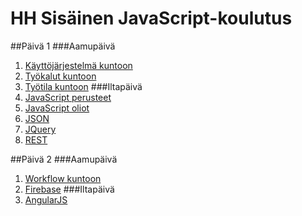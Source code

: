 # HH Sisäinen JavaScript-koulutus

##Päivä 1
###Aamupäivä
1. [Käyttöjärjestelmä kuntoon](aiheet/os.md)
1. [Työkalut kuntoon](aiheet/tools.md)
1. [Työtila kuntoon](aiheet/workspace.md)
###Iltapäivä
1. [JavaScript perusteet](aiheet/basics.md)
1. [JavaScript oliot](aiheet/objects.md)
1. [JSON](aiheet/json.md)
1. [JQuery](aiheet/jquery.md)
1. [REST](aiheet/rest.md)

##Päivä 2
###Aamupäivä
1. [Workflow kuntoon](aiheet/workflow.md)
1. [Firebase](aiheet/firebase.md)
###Iltapäivä
1. [AngularJS](aiheet/angularjs.md)

